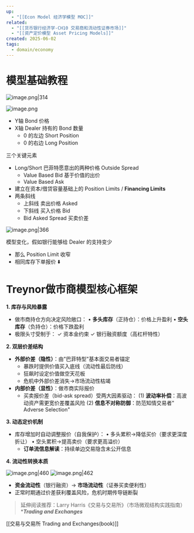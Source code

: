 ```yaml
---
up:
  - "[[Econ Model 经济学模型 MOC]]"
related:
  - "[[货币银行经济学-CH10 交易商和流动性证券市场]]"
  - "[[资产定价模型 Asset Pricing Models]]"
created: 2025-06-02
tags:
  - domain/economy
---
```

# 模型基础教程

![image.png|314](https://s1.vika.cn/space/2025/06/02/b9acb267495a42f8afec8316126e183d)


![image.png](https://s1.vika.cn/space/2025/06/02/80b4faf72bfe45bcbb669cd8b1b9ff39)



- Y轴 Bond 价格
- X轴 Dealer 持有的 Bond 数量
	- 0 的左边 Short Position
	- 0 的右边 Long Position

三个关键元素
- Long/Short 巴菲特愿意出的两种价格 Outside Spread
	- Value Based Bid 基于价值的出价
	- Value Based Ask
- 建立在资本/借贷容量基础上的 Position Limits / **Financing Limits**
- 两条斜线
	- 上斜线 卖出价格 Asked
	- 下斜线 买入价格 Bid
	- Bid Asked Spread 买卖价差


![image.png|366](https://s1.vika.cn/space/2025/06/02/76f75d1efff741afad12ca241a483061)

模型变化，假如银行能够给 Dealer 的支持变少
- 那么 Position Limit 收窄
- 相同库存下单报价 ⬇️


# Treynor做市商模型核心框架




**1. 库存与风险暴露**
- 做市商持仓方向决定风险敞口：
  • **多头库存**（正持仓）：价格上升盈利
  • **空头库存**（负持仓）：价格下跌盈利
- 极限头寸受制于：
  ✓ 资本金约束
  ✓ 银行融资额度（高杠杆特性）

**2. 双层价差结构**
- **外部价差（隐性）**：由"巴菲特型"基本面交易者锚定
  - 暴跌时提供价值买入底线（流动性最后防线）
  - 狂飙时设定价值做空天花板
  - 危机中外部价差消失→市场流动性枯竭
- **内部价差（显性）**：做市商实际报价
  - 买卖报价差（bid-ask spread）受两大因素驱动：
    (1) **波动率补偿**：高波动资产需更宽价差覆盖风险
    (2) **信息不对称防御**：防范知情交易者" Adverse Selection"

**3. 动态定价机制**
- 库存增加时自动调整报价（自我保护）：
  • 多头累积→降低买价（要求更深度折让）
  • 空头累积→提高卖价（要求更高溢价）
  - **订单流信息解读**：持续单边交易隐含未公开信息

**4. 流动性转换本质**


![image.png|460](https://s1.vika.cn/space/2025/06/02/801b0fe7bb84461aa1a87dae826a4f66)
![image.png|462](https://s1.vika.cn/space/2025/06/02/ebc72d962b19461b8b3b8efa1423fb2c)

- **资金流动性**（银行融资）→ **市场流动性**（证券买卖便利性）
- 正常时期通过价差获利覆盖风险，危机时期传导链断裂

> 延伸阅读推荐：Larry Harris《交易与交易所》（市场微观结构实践指南）
> ****Trading and Exchanges***

[[交易与交易所 Trading and Exchanges(book)]]
